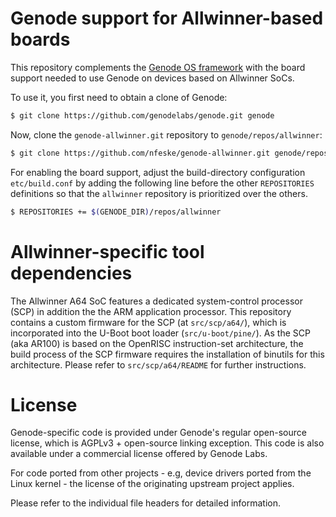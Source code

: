 # Genode support for Allwinner-based boards

This repository complements the [Genode OS framework](https://genode.org) with
the board support needed to use Genode on devices based on Allwinner SoCs.

To use it, you first need to obtain a clone of Genode:

```sh
$ git clone https://github.com/genodelabs/genode.git genode
```

Now, clone the `genode-allwinner.git` repository to `genode/repos/allwinner`:

```sh
$ git clone https://github.com/nfeske/genode-allwinner.git genode/repos/allwinner
```

For enabling the board support, adjust the build-directory configuration
`etc/build.conf` by adding the following line before the other `REPOSITORIES`
definitions so that the `allwinner` repository is prioritized over the others.

```sh
$ REPOSITORIES += $(GENODE_DIR)/repos/allwinner
```

# Allwinner-specific tool dependencies

The Allwinner A64 SoC features a dedicated system-control processor (SCP) in
addition the the ARM application processor. This repository contains a custom
firmware for the SCP (at `src/scp/a64/`), which is incorporated into the
U-Boot boot loader (`src/u-boot/pine/`). As the SCP (aka AR100) is based on the
OpenRISC instruction-set architecture, the build process of the SCP firmware
requires the installation of binutils for this architecture. Please refer
to `src/scp/a64/README` for further instructions.


# License

Genode-specific code is provided under Genode's regular open-source license,
which is AGPLv3 + open-source linking exception. This code is also available
under a commercial license offered by Genode Labs.

For code ported from other projects - e.g, device drivers ported from the
Linux kernel - the license of the originating upstream project applies.

Please refer to the individual file headers for detailed information.
